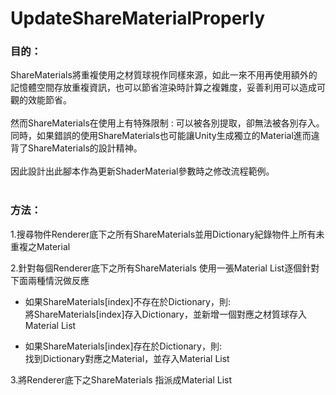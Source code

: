 # UpdateShareMaterialProperly
### 目的：<br>
ShareMaterials將重複使用之材質球視作同樣來源，如此一來不用再使用額外的記憶體空間存放重複資訊，也可以節省渲染時計算之複雜度，妥善利用可以造成可觀的效能節省。<br><br>
然而ShareMaterials在使用上有特殊限制 : 可以被各別提取，卻無法被各別存入。同時，如果錯誤的使用ShareMaterials也可能讓Unity生成獨立的Material進而違背了ShareMaterials的設計精神。<br><br>
因此設計出此腳本作為更新ShaderMaterial參數時之修改流程範例。<br><br>

### 方法：<br>
1.搜尋物件Renderer底下之所有ShareMaterials並用Dictionary紀錄物件上所有未重複之Material<br>

2.針對每個Renderer底下之所有ShareMaterials 使用一張Material List逐個針對下面兩種情況做反應<br>

* 如果ShareMaterials[index]不存在於Dictionary，則:<br>
    將ShareMaterials[index]存入Dictionary，並新增一個對應之材質球存入Material List<br>
    
* 如果ShareMaterials[index]存在於Dictionary，則:<br>
    找到Dictionary對應之Material，並存入Material List<br>
    
3.將Renderer底下之ShareMaterials 指派成Material List<br>

